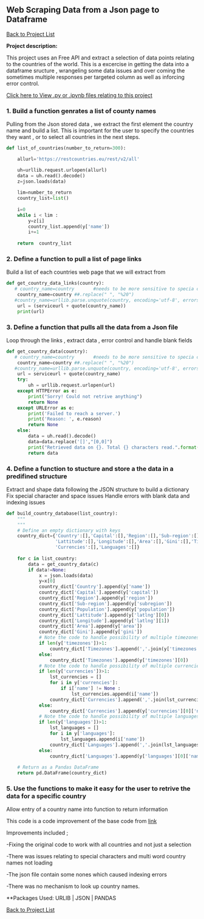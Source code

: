## Web Scraping Data from a Json page to Dataframe 

[Back to Project List](http://emilevdheyde.github.io/)

**Project description:** 

This project uses an Free API and extract a selection of data points relating to the countries of the world.
This is a excercise in getting the data into a dataframe sructure , wrangeling some data issues and over coming the sometimes multiple responses per targeted column as well as inforcing error control. 

[Click here to View .py or .ipynb files relating to this project](https://github.com/EmileVdHeyde/My-Python-Projects/tree/master/3.JSON%20API)

### 1. Build a function genrates a list of county names

Pulling from the Json stored data , we extract the first element the country name and build a list. 
This is important for the user to specify the countries they want , or to select all countries in the next steps. 

```python
def list_of_countries(number_to_return=300):

    allurl='https://restcountries.eu/rest/v2/all'

    uh=urllib.request.urlopen(allurl)
    data = uh.read().decode()
    z=json.loads(data)
    
    lim=number_to_return 
    country_list=list()
    
    i=0
    while i < lim :
        y=z[i]
        country_list.append(y['name'])
        i+=1 
        
    return  country_list
```

### 2. Define a function to pull a list of page links 

Build a list of each countries web page that we will extract from 

```python
def get_country_data_links(country):
   # country_name=country       #needs to be more sensitive to specia chars and blanks
    country_name=country ##.replace(" ", "%20")
   #country_name=urllib.parse.unquote(country, encoding='utf-8', errors='replace')
    url = (serviceurl + quote(country_name))
    print(url)
```

### 3. Define a function that pulls all the data from a Json file 

Loop through the links , extract data , error control and handle blank fields

```python
def get_country_data(country):
   # country_name=country       #needs to be more sensitive to specia chars and blanks
    country_name=country ##.replace(" ", "%20")
   #country_name=urllib.parse.unquote(country, encoding='utf-8', errors='replace')
    url = serviceurl + quote(country_name)
    try: 
        uh = urllib.request.urlopen(url)
    except HTTPError as e:
        print("Sorry! Could not retrive anything")
        return None
    except URLError as e:
        print('Failed to reach a server.')
        print('Reason: ', e.reason)
        return None
    else:
        data = uh.read().decode()
        data=data.replace('[]',"[0,0]")
        print("Retrieved data on {}. Total {} characters read.".format(country_name,len(data)))
        return data
```

### 4. Define a function to stucture and store a the data in a predifined structure 

Extract and shape data following the JSON structure to build a dictionary
Fix special character and space issues
Handle errors with blank data and indexing issues

```python
def build_country_database(list_country):
    """
    """
    # Define an empty dictionary with keys
    country_dict={'Country':[],'Capital':[],'Region':[],'Sub-region':[],'Population':[],
                  'Lattitude':[],'Longitude':[],'Area':[],'Gini':[],'Timezones':[],
                  'Currencies':[],'Languages':[]}
    
    for c in list_country:
        data = get_country_data(c)
        if data!=None:
            x = json.loads(data)
            y=x[0]
            country_dict['Country'].append(y['name'])
            country_dict['Capital'].append(y['capital'])
            country_dict['Region'].append(y['region'])
            country_dict['Sub-region'].append(y['subregion'])
            country_dict['Population'].append(y['population'])
            country_dict['Lattitude'].append(y['latlng'][0])
            country_dict['Longitude'].append(y['latlng'][1])
            country_dict['Area'].append(y['area'])
            country_dict['Gini'].append(y['gini'])
            # Note the code to handle possibility of multiple timezones as a list
            if len(y['timezones'])>1:
                country_dict['Timezones'].append(','.join(y['timezones']))
            else:
                country_dict['Timezones'].append(y['timezones'][0])
            # Note the code to handle possibility of multiple currencies as dictionaries
            if len(y['currencies'])>1:
                lst_currencies = []
                for i in y['currencies']:
                    if i['name'] != None :
                        lst_currencies.append(i['name'])
                country_dict['Currencies'].append(','.join(lst_currencies))
            else:
                country_dict['Currencies'].append(y['currencies'][0]['name'])
            # Note the code to handle possibility of multiple languages as dictionaries
            if len(y['languages'])>1:
                lst_languages = []
                for i in y['languages']:
                    lst_languages.append(i['name'])
                country_dict['Languages'].append(','.join(lst_languages))
            else:
                country_dict['Languages'].append(y['languages'][0]['name'])
    
    # Return as a Pandas DataFrame
    return pd.DataFrame(country_dict)
```

### 5. Use the functions to make it easy for the user to retrive the data for a specific country

Allow entry of a country name into function to return information


This code is a code improvement of the base code from 
[link](https://github.com/tirthajyoti/Web-Database-Analytics/blob/master/Countries-JSON-API.ipynb)

Improvements included ; 

-Fixing the original code to work with all countries and not just a selection

-There was issues relating to special characters and multi word country names not loading

-The json file contain some nones which caused indexing errors 

-There was no mechanism to look up country names.


**Packages Used: 
URLIB | JSON | PANDAS

[Back to Project List](http://emilevdheyde.github.io/)
